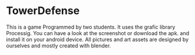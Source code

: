 # TowerDefense
This is a game Programmed by two students.
It uses the grafic library Processig.
You can have a look at the screenshot or download the apk. and install it on your android device.
All pictures and art assets are designed by ourselves and mostly created with blender.
